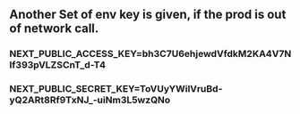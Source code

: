 ## Another Set of env key is given, if the prod is out of network call.

### NEXT_PUBLIC_ACCESS_KEY=bh3C7U6ehjewdVfdkM2KA4V7NIf393pVLZSCnT_d-T4
### NEXT_PUBLIC_SECRET_KEY=ToVUyYWilVruBd-yQ2ARt8Rf9TxNJ_-uiNm3L5wzQNo

